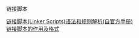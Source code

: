链接脚本

[链接脚本(Linker Scripts)语法和规则解析(自官方手册)](https://www.cnblogs.com/jianhua1992/p/16852784.html)  
[链接脚本的作用及格式](https://feng-qi.github.io/2016/09/07/linker-script/)  
